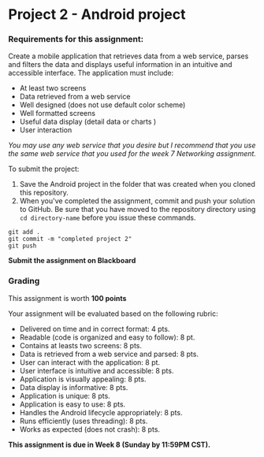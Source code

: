 # Project 2 - Android project

### Requirements for this assignment:
Create a mobile application that retrieves data from a web service, parses and filters the data and displays useful information in an intuitive and accessible interface. The application must include:
- At least two screens
- Data retrieved from a web service
- Well designed (does not use default color scheme)
- Well formatted screens
- Useful data display (detail data or charts )
- User interaction

*You may use any web service that you desire but I recommend that you use the same web service that you used for the week 7 Networking assignment.*

To submit the project:
1. Save the Android project in the folder that was created when you cloned this repository.
2. When you've completed the assignment, commit and push your solution to GitHub. Be sure that you have moved to the repository directory using `cd directory-name` before you issue these commands.
```
git add .
git commit -m "completed project 2"
git push
```

**Submit the assignment on Blackboard**


### Grading

This assignment is worth **100 points**

Your assignment will be evaluated based on the following rubric:
- Delivered on time and in correct format: 4 pts.
- Readable (code is organized and easy to follow): 8 pt.
- Contains at leasts two screens: 8 pts.
- Data is retrieved from a web service and parsed: 8 pts.
- User can interact with the application: 8 pt.
- User interface is intuitive and accessible: 8 pts.
- Application is visually appealing: 8 pts.
- Data display is informative: 8 pts.
- Application is unique: 8 pts.
- Application is easy to use: 8 pts.
- Handles the Android lifecycle appropriately: 8 pts.
- Runs efficiently (uses threading): 8 pts.
- Works as expected (does not crash): 8 pts.




**This assignment is due in Week 8 (Sunday by 11:59PM CST).**
